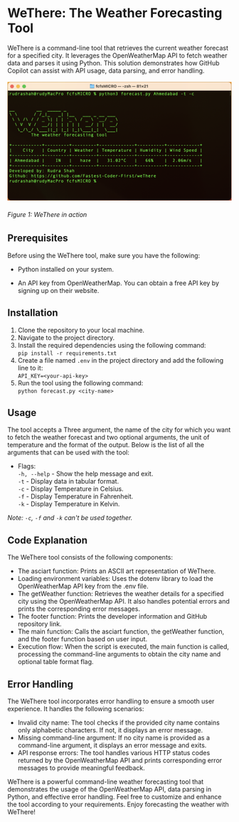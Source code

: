 # WeThere: The Weather Forecasting Tool
WeThere is a command-line tool that retrieves the current weather forecast for a specified city. It leverages the OpenWeatherMap API to fetch weather data and parses it using Python. This solution demonstrates how GitHub Copilot can assist with API usage, data parsing, and error handling.<br><br>
![WeThere](demo.png)
###### Figure 1: WeThere in action

## Prerequisites
Before using the WeThere tool, make sure you have the following:

* Python installed on your system.

* An API key from OpenWeatherMap. You can obtain a free API key by signing up on their website.

## Installation
1. Clone the repository to your local machine.
2. Navigate to the project directory.
3. Install the required dependencies using the following command: <br>
`
pip install -r requirements.txt
`
4. Create a file named `.env` in the project directory and add the following line to it: <br>
`
API_KEY=<your-api-key>
`
5. Run the tool using the following command: <br>
`
python forecast.py <city-name>
`

## Usage
The tool accepts a Three argument, the name of the city for which you want to fetch the weather forecast and two optional arguments, the unit of temperature and the format of the output. Below is the list of all the arguments that can be used with the tool:

* Flags: <br>
`-h, --help` - Show the help message and exit. <br>
`-t` - Display data in tabular format. <br>
`-c` - Display Temperature in Celsius. <br>
`-f` - Display Temperature in Fahrenheit. <br>
`-k` - Display Temperature in Kelvin. <br>

*Note: `-c`, `-f` and `-k` can't be used together.*

## Code Explanation
The WeThere tool consists of the following components:

* The asciart function: Prints an ASCII art representation of WeThere.
* Loading environment variables: Uses the dotenv library to load the OpenWeatherMap API key from the .env file.
* The getWeather function: Retrieves the weather details for a specified city using the OpenWeatherMap API. It also handles potential errors and prints the corresponding error messages.
* The footer function: Prints the developer information and GitHub repository link.
* The main function: Calls the asciart function, the getWeather function, and the footer function based on user input.
* Execution flow: When the script is executed, the main function is called, processing the command-line arguments to obtain the city name and optional table format flag.

## Error Handling
The WeThere tool incorporates error handling to ensure a smooth user experience. It handles the following scenarios:

* Invalid city name: The tool checks if the provided city name contains only alphabetic characters. If not, it displays an error message.
* Missing command-line argument: If no city name is provided as a command-line argument, it displays an error message and exits.
* API response errors: The tool handles various HTTP status codes returned by the OpenWeatherMap API and prints corresponding error messages to provide meaningful feedback.

WeThere is a powerful command-line weather forecasting tool that demonstrates the usage of the OpenWeatherMap API, data parsing in Python, and effective error handling. Feel free to customize and enhance the tool according to your requirements. Enjoy forecasting the weather with WeThere!